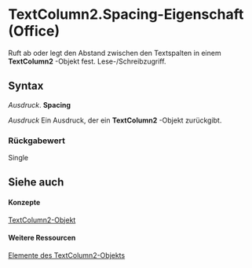 
# TextColumn2.Spacing-Eigenschaft (Office)

Ruft ab oder legt den Abstand zwischen den Textspalten in einem  **TextColumn2** -Objekt fest. Lese-/Schreibzugriff.


## Syntax

 _Ausdruck_. **Spacing**

 _Ausdruck_ Ein Ausdruck, der ein **TextColumn2** -Objekt zurückgibt.


### Rückgabewert

Single


## Siehe auch


#### Konzepte


[TextColumn2-Objekt](631387c1-2b7a-6c98-d05f-c054434c8b9d.md)
#### Weitere Ressourcen


[Elemente des TextColumn2-Objekts](http://msdn.microsoft.com/library/adfe4540-26e2-b315-6396-313169d503c6%28Office.15%29.aspx)